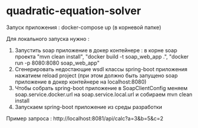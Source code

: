 # quadratic-equation-solver

Запуск приложения : docker-compose up (в корневой папке)

Для локального запуска нужно : 
1) Запустить soap приложение в докер контейнере : в корне soap проекта "mvn clean install", "docker build -t soap_web_app .", "docker run -p 8080:8080 soap_web_app"
2) Сгенерировать недостающие wsdl классы spring-boot приложения нажатием reload project (при этом должно быть запущено soap приложение в докер контейнере на localhost:8080)
3) Чтобы собрать spring-boot приложение в SoapClientConfig меняем soap.service.docker.url на soap.service.local.url и собираем mvn clean install
4) Запускаем spring-boot приложение из среды разработки

Пример запроса : http://localhost:8081/api/calc?a=3&b=5&c=2
